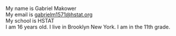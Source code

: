 My name is Gabriel Makower   
My email is gabrielm1571@hstat.org  
My school is HSTAT  
I am 16 years old. I live in Brooklyn New York. I am in the 11th grade.  

